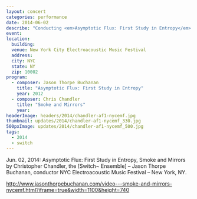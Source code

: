 ```yaml
---
layout: concert
categories: performance
date: 2014-06-02
describe: "Conducting <em>Asymptotic Flux: First Study in Entropy</em> (2012) and <em>Smoke and Mirrors</em> by Christopher Chandler. [Switch~ Ensemble]."
event:
location:
  building:
  venue: New York City Electroacoustic Music Festival
  address:
  city: NYC
  state: NY
  zip: 10002
program:
  - composer: Jason Thorpe Buchanan
    title: "Asymptotic Flux: First Study in Entropy"
    year: 2012
  - composer: Chris Chandler
    title: "Smoke and Mirrors"
    year:
headerImage: headers/2014/chandler-af1-nycemf.jpg
thumbnail: updates/2014/chandler-af1-nycemf_330.jpg
500pxImage: updates/2014/chandler-af1-nycemf_500.jpg
tags:
  - 2014
  - switch
---
```


Jun. 02, 2014: Asymptotic Flux: First Study in Entropy, Smoke and Mirrors by Christopher Chandler, the [Switch~ Ensemble] – Jason Thorpe Buchanan, conductor NYC Electroacoustic Music Festival – New York, NY.

http://www.jasonthorpebuchanan.com/video---smoke-and-mirrors-nycemf.html?iframe=true&width=1100&height=740
